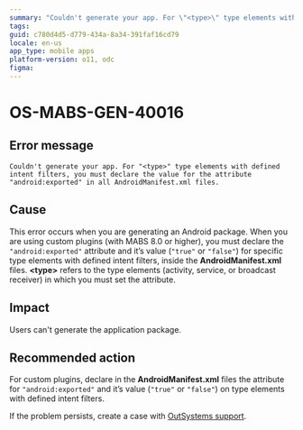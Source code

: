 ```yaml
---
summary: "Couldn't generate your app. For \"<type>\" type elements with defined intent filters, you must declare the value for the attribute \"android:exported\" in all AndroidManifest.xml files."
tags:
guid: c780d4d5-d779-434a-8a34-391faf16cd79
locale: en-us
app_type: mobile apps
platform-version: o11, odc
figma:
---
```


# OS-MABS-GEN-40016

## Error message

`Couldn't generate your app. For "<type>" type elements with defined intent filters, you must declare the value for the attribute "android:exported" in all AndroidManifest.xml files.`

## Cause

This error occurs when you are generating an Android package. When you are using custom plugins (with MABS 8.0 or higher), you must declare the `"android:exported"` attribute and it’s value (`"true"` or `"false"`) for specific type elements with defined intent filters, inside the **AndroidManifest.xml** files. **&lt;type&gt;** refers to the type elements (activity, service, or broadcast receiver) in which you must set the attribute.

## Impact

Users can't generate the application package.

## Recommended action

For custom plugins, declare in the **AndroidManifest.xml** files the attribute for `"android:exported"` and it’s value (`"true"` or `"false"`) on type elements with defined intent filters.

If the problem persists, create a case with [OutSystems support](https://www.outsystems.com/support/portal/open-support-case?ErrorCode=OS-MABS-GEN-40016).
